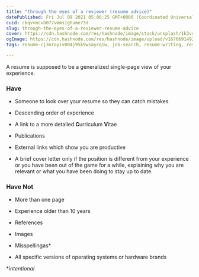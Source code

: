 ```yaml
---
title: "through the eyes of a reviewer (resume advice)"
datePublished: Fri Jul 09 2021 05:06:25 GMT+0000 (Coordinated Universal Time)
cuid: ckqvvmcvb077vmms1ghume73d
slug: through-the-eyes-of-a-reviewer-resume-advice
cover: https://cdn.hashnode.com/res/hashnode/image/stock/unsplash/1k3vsv7iIIc/upload/abe36c3883a7391c1f53623b899fd011.jpeg
ogImage: https://cdn.hashnode.com/res/hashnode/image/upload/v1676691492210/9f7ceac0-d414-4306-b6cb-9de7584572e7.jpeg
tags: resume-cj3oroyiv004j95k9wsaycqiw, job-search, resume-writing, resume-tips

---
```


A resume is supposed to be a generalized single-page view of your experience.

### Have

* Someone to look over your resume so they can catch mistakes
    
* Descending order of experience
    
* A link to a more detailed **C**urriculum **V**itae
    
* Publications
    
* External links which show you are productive
    
* A brief cover letter only if the position is different from your experience or you have been out of the game for a while, explaining why you are relevant or what you have been doing to stay up to date.
    

### Have Not

* More than one page
    
* Experience older than 10 years
    
* References
    
* Images
    
* Misspellingas\*
    
* All specific versions of operating systems or hardware brands
    

\**intentional*